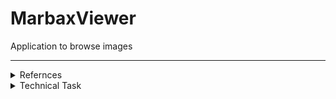# MarbaxViewer
Application to browse images  

---

<details><summary> Refernces  </summary><p>

https://github.com/Viki4Tech/MaterialDesign - additional controls added from

</p></details>

<details><summary> Technical Task  </summary><p>

### Создать приложение «Галерея изображений».
  **Основная задача приложения:**
  - предоставить пользователю функциональность для отображения графических файлов различных форматов.  
 
  **Интерфейс приложения должен предоставлять такие возможности:**
  - [x] отображение файловой структуры;
    - [x] общая структура доступных файлов
    - [ ] отображение в дереве только директорий содержащих графические файлы
  - если пользователь заходит в каталог с графическими изображениями, они должны отображаться в виде превью (в качестве примера можно взять механизм работы проводника); 
  - если пользователь кликает по файлу, он отображается на весь экран. При этом необходимо предусмотреть навигацию вперед-назад по текущей папке с изображениями; 
  - копирование, удаление, вставка, перенос графических файлов; 
  - приложение должно поддерживать механизм Drag-and-Drop; 
  - поиск графических файлов (имя файла, расширение, размер, дата создания, теги и т. д.); 
  - история поиска сохраняется, и у пользователя есть возможность ее просмотреть; 
  - конвертация файла в другой графический формат; 
  - присвоение тегов папке с графическими файлам, конкретному файлу; 
  - сохранение настроек приложения. Выбор настроек остается за вами.

</p></details>

